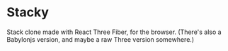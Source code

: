 # Stacky
Stack clone made  with React Three Fiber, for the browser. (There's also a Babylonjs version, and maybe a raw Three version somewhere.)
